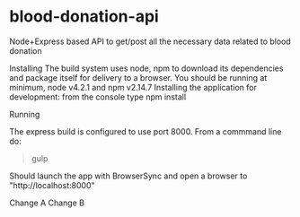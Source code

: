 # blood-donation-api
Node+Express based API to get/post all the necessary data related to blood donation

Installing
The build system uses node, npm to download its dependencies and package itself for delivery to a browser. 
You should be running at minimum, node v4.2.1 and npm v2.14.7
Installing the application for development: from the console type npm install

Running

The express build is configured to use port 8000. From a commmand line do:
>gulp

Should launch the app with BrowserSync and open a browser to "http://localhost:8000"

Change A
Change B
